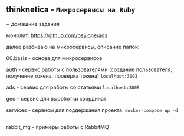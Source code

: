 ## thinknetica - `Микросервисы на Ruby`
\+ домашние задания

монолит: https://github.com/psylone/ads

далее разбиваю на микросервисы, описание папок:

00.basis - основа для микросервисов

auth - сервис работы с пользователями (создание пользователя, получение токена, проверка токена)
```localhost:3003```

ads - сервис для работы со статьями
```localhost:3005```

geo - сервис для выроботки координат

services - сервисы для поддержания проекта. ```docker-compose up -d```

##

rabbit_mq - примеры работы с RabbitMQ